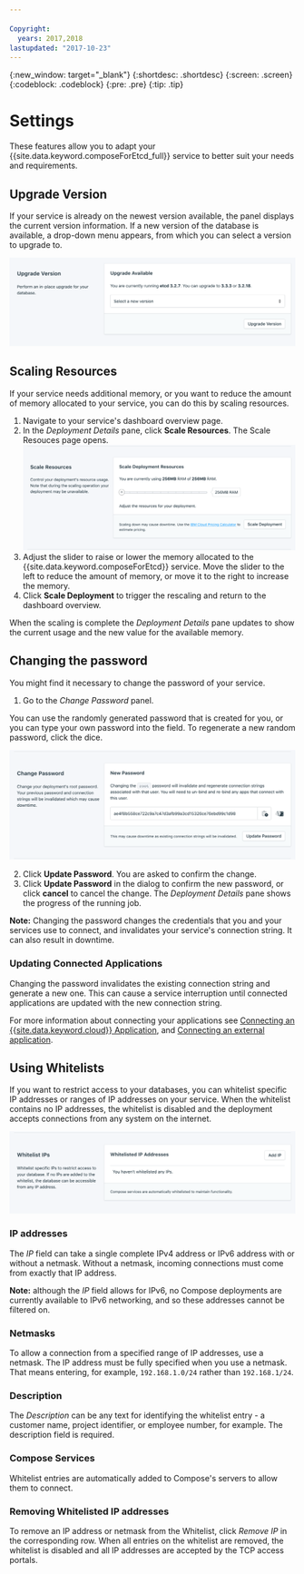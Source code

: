 ```yaml
---

Copyright:
  years: 2017,2018
lastupdated: "2017-10-23"
---
```


{:new_window: target="_blank"}
{:shortdesc: .shortdesc}
{:screen: .screen}
{:codeblock: .codeblock}
{:pre: .pre}
{:tip: .tip}

# Settings

These features allow you to adapt your {{site.data.keyword.composeForEtcd_full}} service to better suit your needs and requirements.

## Upgrade Version

If your service is already on the newest version available, the panel displays the current version information. If a new version of the database is available, a drop-down menu appears, from which you can select a version to upgrade to.

![The Version panel](./images/etcd-version-show.png "The Version panel")


## Scaling Resources

If your service needs additional memory, or you want to reduce the amount of memory allocated to your service, you can do this by scaling resources.

1. Navigate to your service's dashboard overview page.
2. In the _Deployment Details_ pane, click **Scale Resources**. The Scale Resouces page opens.
    ![The Scale Resources page](./images/etcd-scale-show.png "The Scale Resources page")
3. Adjust the slider to raise or lower the memory allocated to the {{site.data.keyword.composeForEtcd}} service. Move the slider to the left to reduce the amount of memory, or move it to the right to increase the memory.
4. Click **Scale Deployment** to trigger the rescaling and return to the dashboard overview. 

When the scaling is complete the _Deployment Details_ pane updates to show the current usage and the new value for the available memory.


## Changing the password

You might find it necessary to change the password of your service.

1. Go to the _Change Password_ panel. 

  You can use the randomly generated password that is created for you, or you can type your own password into the field. To regenerate a new random password, click the dice. 
  
  ![Updating the etcd password](./images/etcd-update-password.png "The automatic password generator")

2. Click **Update Password**. You are asked to confirm the change.
3. Click **Update Password** in the dialog to confirm the new password, or click **cancel** to cancel the change. The _Deployment Details_ pane shows the progress of the running job.

**Note:** Changing the password changes the credentials that you and your services use to connect, and invalidates your service's connection string. It can also result in downtime.

### Updating Connected Applications

Changing the password invalidates the existing connection string and generate a new one. This can cause a service interruption until connected applications are updated with the new connection string.

For more information about connecting your applications see [Connecting an {{site.data.keyword.cloud}} Application](./connecting-bluemix-app.html), and [Connecting an external application](./connecting-external.html).


## Using Whitelists

If you want to restrict access to your databases, you can whitelist specific IP addresses or ranges of IP addresses on your service. When the whitelist contains no IP addresses, the whitelist is disabled and the deployment accepts connections from any system on the internet.

![Whitelisting IP addresses](./images/etcd-whitelist-show.png "The whitelist fields.")

### IP addresses
The *IP* field can take a single complete IPv4 address or IPv6 address with or without a netmask. Without a netmask, incoming connections must come from exactly that IP address. 

**Note:** although the *IP* field allows for IPv6, no Compose deployments are currently available to IPv6 networking, and so these addresses cannot be filtered on.

### Netmasks

To allow a connection from a specified range of IP addresses, use a netmask. The IP address must be fully specified when you use a netmask. That means entering, for example, `192.168.1.0/24` rather than `192.168.1/24`.

### Description

The *Description* can be any text for identifying the whitelist entry - a customer name, project identifier, or employee number, for example. The description field is required.

### Compose Services
Whitelist entries are automatically added to Compose's servers to allow them to connect.

### Removing Whitelisted IP addresses
To remove an IP address or netmask from the Whitelist, click *Remove IP* in the corresponding row.
When all entries on the whitelist are removed, the whitelist is disabled and all IP addresses are accepted by the TCP access portals.
